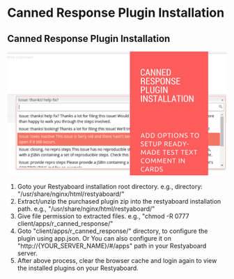 # Canned Response Plugin Installation

## Canned Response Plugin Installation

[![How to configure canned response plugin](canned_response.png)](http://www.youtube.com/watch?v=ZAGgmVVHMME)

1.  Goto your Restyaboard installation root directory. e.g., directory: "/usr/share/nginx/html/restyaboard/"
2.  Extract/unzip the purchased plugin zip into the restyaboard installation path. e.g., "/usr/share/nginx/html/restyaboard/"
3.  Give file permission to extracted files. e.g., "chmod -R 0777 client/apps/r_canned_response/"
4.  Goto "client/apps/r_canned_response/" directory, to configure the plugin using app.json. Or You can also configure it on "http://{YOUR\_SERVER\_NAME}/#/apps" path in your Restyaboard server.
5.  After above process, clear the browser cache and login again to view the installed plugins on your Restyaboard.
